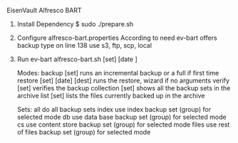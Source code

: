 EisenVault Alfresco BART
1. Install Dependency 
    $ sudo ./prepare.sh
2. Configure alfresco-bart.properties 
    According to need ev-bart offers backup type on line 138
    use s3, ftp, scp, local
3. Run ev-bart
    alfresco-bart.sh <mode> [set] [date <dest>]
    
    Modes:
        backup [set]	runs an incremental backup or a full if first time
        restore [set] [date] [dest]	runs the restore, wizard if no arguments
        verify [set]	verifies the backup
        collection [set]	shows all the backup sets in the archive
        list [set]		lists the files currently backed up in the archive

    
    Sets:
        all		do all backup sets
        index	use index backup set (group) for selected mode
        db		use data base backup set (group) for selected mode
        cs		use content store backup set (group) for selected mode
        files	use rest of files backup set (group) for selected mode
